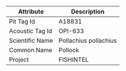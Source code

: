 | Attribute  | Description |
| ------------- | ------------- |
| Pit Tag Id | A18831 |
| Acoustic Tag Id | OPI-633 |
| Scientific Name | Pollachius pollachius |
| Common Name | Pollock |
| Project | FISHINTEL |
